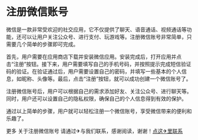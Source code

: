 # 注册微信账号

微信是一款非常受欢迎的社交应用，它不仅提供了聊天、语音通话、视频通话等功能，还可以让用户关注公众号、进行支付、玩游戏等。注册微信账号非常简单，只需要几个简单的步骤即可完成。

首先，用户需要在应用商店下载并安装微信应用。安装完成后，打开应用并点击“注册”按钮。接下来，用户需要填写自己的手机号码，并按照提示完成短信验证码的验证。在验证通过后，用户需要设置自己的密码，并填写一些基本的个人信息，如昵称、头像等。最后，点击“注册”按钮，就可以成功创建一个微信账号了。

注册微信账号后，用户可以根据自己的需求添加好友、关注公众号、进行聊天等。同时，用户还可以设置自己的隐私权限，确保自己的个人信息得到有效的保护。

通过以上简单的步骤，用户就可以轻松注册一个微信账号，享受微信带来的便利和乐趣了。

更多 关于注册微信账号 请通过✈与我们联系，感谢阅读，谢谢！[点这✈里联系](https://ads.k02.cc)